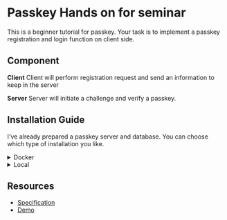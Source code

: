 # Passkey Hands on for seminar

This is a beginner tutorial for passkey. Your task is to implement a passkey registration and login function on client side.

## Component
**Client**
Client will perform registration request and send an information to keep in the server

**Server**
Server will initiate a challenge and verify a passkey.

## Installation Guide
I've already prepared a passkey server and database. You can choose which type of installation you like.

<details> <summary>Docker </summary>


1. create `.env` file 
2. copy environment variable from `.env.example` to `.env`
3. run `docker compose up -d`
4. make sure your container run smoothly
5. run `docker exec -it passkey-server-1 yarn prisma db push`

</details>

<details> <summary>Local</summary>

make sure you have `nestjs`
1. replace docker-compose.yml with this one
```yml
version: "3"
services:
  postgres:
    image: postgres:13
    environment:
      POSTGRES_DB: passkey
      POSTGRES_USER: postgres
      POSTGRES_PASSWORD: 1234
    ports:
      - "5432:5432"
    volumes:
      - ./data:/var/lib/postgresql/data
```
2. run `docker compose up -d`
3. run `cd server`
2. run `yarn`
3. run `yarn prisma generate`
4. create `.env` file 
5. copy this to `.env`
```
DATABASE_URL="postgresql://postgres:1234@localhost:5432/passkey?schema=public"
RP_ID="localhost"
ORIGIN="http://localhost:5173"
```
6. run `yarn prisma db push`
7. run `yarn start`

</details>

## Resources
- [Specification](https://simplewebauthn.dev/docs/packages/browser)
- [Demo](https://webauthn.io/)



